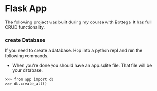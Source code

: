 # Flask App

The following project was built during my course with Bottega.  It has full CRUD functionality.

### create Database

If you need to create a database.  Hop into a python repl and run the following commands.
- When you're done you should have an app.sqlite file.  That file will be your database.
```
>>> from app import db
>>> db.create_all()
